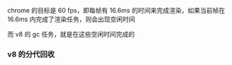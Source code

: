 chrome 的目标是 60 fps，即每帧有 16.6ms 的时间来完成渲染，如果当前帧在 16.6ms 内完成了渲染任务，则会出现空闲时间

而 v8 的 gc 任务，就是在这些空闲时间完成的

### v8 的分代回收
